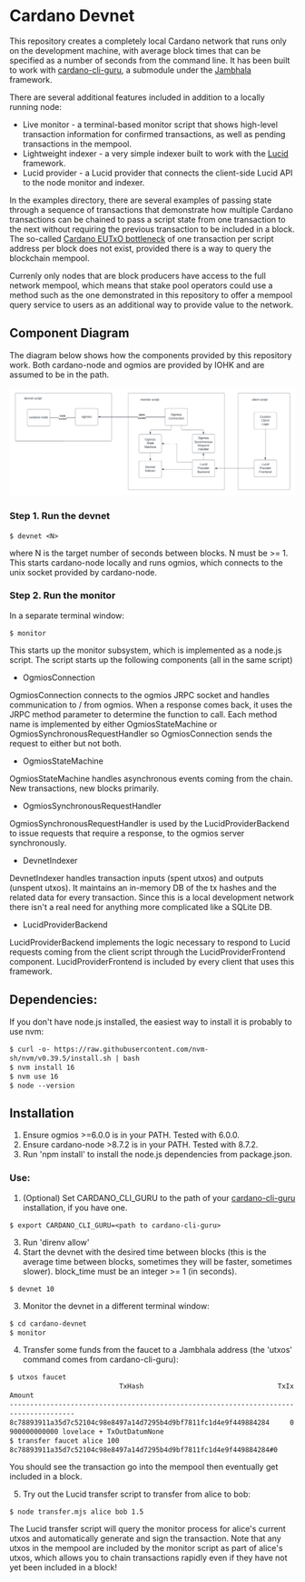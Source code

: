# Cardano Devnet

This repository creates a completely local Cardano network that runs only on the development machine, with average block times that can be specified as a number of seconds from the command line.  It has been built to work with [cardano-cli-guru](https://github.com/iburzynski/cardano-cli-guru), a submodule under the [Jambhala](https://github.com/iburzynski/jambhala) framework. 

There are several additional features included in addition to a locally running node:

* Live monitor - a terminal-based monitor script that shows high-level transaction information for confirmed transactions, as well as pending transactions in the mempool.
* Lightweight indexer - a very simple indexer built to work with the [Lucid](https://lucid.spacebudz.io/) framework.
* Lucid provider - a Lucid provider that connects the client-side Lucid API to the node monitor and indexer.

In the examples directory, there are several examples of passing state through a sequence of transactions that demonstrate how multiple Cardano transactions can be chained to pass a script state from one transaction to the next without requiring the previous transaction to be included in a block. The so-called [Cardano EUTxO bottleneck](https://builtoncardano.com/blog/concurrency-and-cardano-a-problem-a-challenge-or-nothing-to-worry-about) of one transaction per script address per block does not exist, provided there is a way to query the blockchain mempool.

Currenly only nodes that are block producers have access to the full network mempool, which means that stake pool operators could use a method such as the one demonstrated in this repository to offer a mempool query service to users as an additional way to provide value to the network.

## Component Diagram

The diagram below shows how the components provided by this repository work. Both cardano-node and ogmios are provided by IOHK and are assumed to be in the path.

![Component Diagram](./Component%20Diagram.png)

### Step 1. Run the devnet

```
$ devnet <N>
```
where N is the target number of seconds between blocks. N must be >= 1. This starts cardano-node locally and runs ogmios, which connects to the unix socket provided by cardano-node.

### Step 2. Run the monitor

In a separate terminal window:
```
$ monitor
```

This starts up the monitor subsystem, which is implemented as a node.js script. The script starts up the following components (all in the same script)

* OgmiosConnection

OgmiosConnection connects to the ogmios JRPC socket and handles communication to / from ogmios. When a response comes back, it uses the JRPC method parameter to determine the function to call. Each method name is implemented by either OgmiosStateMachine or OgmiosSynchronousRequestHandler so OgmiosConnection sends the
request to either but not both.

* OgmiosStateMachine

OgmiosStateMachine handles asynchronous events coming from the chain. New transactions, new blocks primarily.

* OgmiosSynchronousRequestHandler

OgmiosSynchronousRequestHandler is used by the LucidProviderBackend to issue requests that require a response, to the ogmios server synchronously.

* DevnetIndexer

DevnetIndexer handles transaction inputs (spent utxos) and outputs (unspent utxos). It maintains an in-memory DB of the tx hashes and the related data for every transaction.  Since this is a local development network there isn't a real need for anything more complicated like a SQLite DB.

* LucidProviderBackend

LucidProviderBackend implements the logic necessary to respond to Lucid requests coming from the client script through the LucidProviderFrontend component.  LucidProviderFrontend is included by every client that uses this framework.

## Dependencies:

If you don't have node.js installed, the easiest way to install it is probably to
use nvm:

```
$ curl -o- https://raw.githubusercontent.com/nvm-sh/nvm/v0.39.5/install.sh | bash
$ nvm install 16
$ nvm use 16
$ node --version
```

## Installation

1. Ensure ogmios >=6.0.0 is in your PATH. Tested with 6.0.0.
2. Ensure cardano-node >8.7.2 is in your PATH. Tested with 8.7.2.
3. Run 'npm install' to install the node.js dependencies from package.json.

### Use:

1. (Optional) Set CARDANO_CLI_GURU to the path of your [cardano-cli-guru](https://github.com/iburzynski/cardano-cli-guru) installation, if you have one.

```
$ export CARDANO_CLI_GURU=<path to cardano-cli-guru>
```
   
3. Run 'direnv allow'
4. Start the devnet with the desired time between blocks (this is the average time between
blocks, sometimes they will be faster, sometimes slower).  block_time must be an 
integer >= 1 (in seconds).

```
$ devnet 10
```

3. Monitor the devnet in a different terminal window:

```
$ cd cardano-devnet
$ monitor
```

4. Transfer some funds from the faucet to a Jambhala address (the 'utxos' command comes from cardano-cli-guru):

```
$ utxos faucet
                           TxHash                                 TxIx        Amount
--------------------------------------------------------------------------------------
8c78893911a35d7c52104c98e8497a14d7295b4d9bf7811fc1d4e9f449884284     0        900000000000 lovelace + TxOutDatumNone
$ transfer faucet alice 100 8c78893911a35d7c52104c98e8497a14d7295b4d9bf7811fc1d4e9f449884284#0 
```

You should see the transaction go into the mempool then eventually get included in a block.

5. Try out the Lucid transfer script to transfer from alice to bob:

```
$ node transfer.mjs alice bob 1.5
```

The Lucid transfer script will query the monitor process for alice's current utxos and automatically
generate and sign the transaction. Note that any utxos in the mempool are included by the monitor
script as part of alice's utxos, which allows you to chain transactions rapidly even if they have 
not yet been included in a block!
